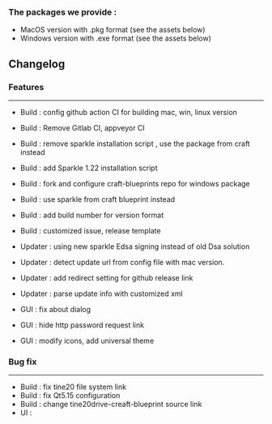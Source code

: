 ### The packages we provide :
- MacOS version with .pkg format (see the assets below)
- Windows version with .exe format (see the assets below)

## Changelog

### Features
---

- Build : config github action CI for building mac, win, linux version
- Build : Remove Gitlab CI, appveyor CI
- Build : remove sparkle installation script , use the package from craft instead
- Build : add Sparkle 1.22 installation script
- Build : fork and configure craft-blueprints repo for windows package
- Build : use sparkle from craft blueprint instead

- Build : add build number for version format
- Build : customized issue, release template 
- Updater : using new sparkle Edsa signing instead of old Dsa solution
- Updater : detect update url from config file with mac version.
- Updater : add redirect setting for github release link
- Updater : parse update info with customized xml 
- GUI : fix about dialog
- GUI : hide http password request link
- GUI : modify icons, add universal theme


### Bug fix

---
- Build : fix tine20 file system link
- Build : fix Qt5.15 configuration
- Build : change tine20drive-creaft-blueprint source link 
- UI : 
 